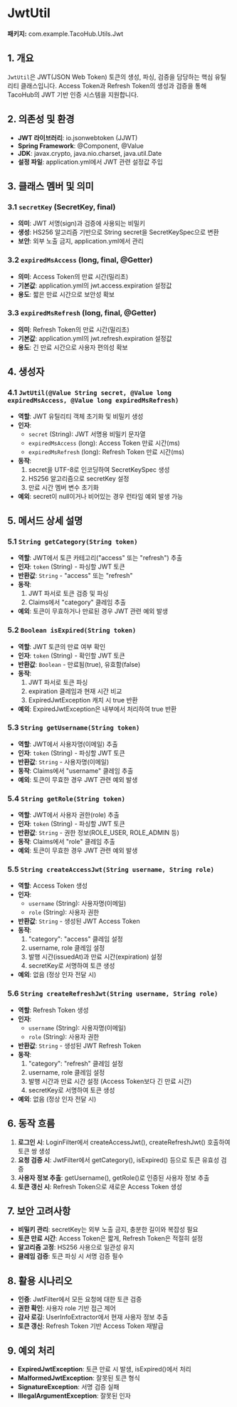 # JwtUtil

**패키지:** com.example.TacoHub.Utils.Jwt

## 1. 개요
`JwtUtil`은 JWT(JSON Web Token) 토큰의 생성, 파싱, 검증을 담당하는 핵심 유틸리티 클래스입니다. Access Token과 Refresh Token의 생성과 검증을 통해 TacoHub의 JWT 기반 인증 시스템을 지원합니다.

## 2. 의존성 및 환경
- **JWT 라이브러리**: io.jsonwebtoken (JJWT)
- **Spring Framework**: @Component, @Value
- **JDK**: javax.crypto, java.nio.charset, java.util.Date
- **설정 파일**: application.yml에서 JWT 관련 설정값 주입

## 3. 클래스 멤버 및 의미
### 3.1 `secretKey` (SecretKey, final)
- **의미**: JWT 서명(sign)과 검증에 사용되는 비밀키
- **생성**: HS256 알고리즘 기반으로 String secret을 SecretKeySpec으로 변환
- **보안**: 외부 노출 금지, application.yml에서 관리

### 3.2 `expiredMsAccess` (long, final, @Getter)
- **의미**: Access Token의 만료 시간(밀리초)
- **기본값**: application.yml의 jwt.access.expiration 설정값
- **용도**: 짧은 만료 시간으로 보안성 확보

### 3.3 `expiredMsRefresh` (long, final, @Getter)
- **의미**: Refresh Token의 만료 시간(밀리초)
- **기본값**: application.yml의 jwt.refresh.expiration 설정값
- **용도**: 긴 만료 시간으로 사용자 편의성 확보

## 4. 생성자
### 4.1 `JwtUtil(@Value String secret, @Value long expiredMsAccess, @Value long expiredMsRefresh)`
- **역할**: JWT 유틸리티 객체 초기화 및 비밀키 생성
- **인자**:
  - `secret` (String): JWT 서명용 비밀키 문자열
  - `expiredMsAccess` (long): Access Token 만료 시간(ms)
  - `expiredMsRefresh` (long): Refresh Token 만료 시간(ms)
- **동작**:
  1. secret을 UTF-8로 인코딩하여 SecretKeySpec 생성
  2. HS256 알고리즘으로 secretKey 설정
  3. 만료 시간 멤버 변수 초기화
- **예외**: secret이 null이거나 비어있는 경우 런타임 예외 발생 가능

## 5. 메서드 상세 설명

### 5.1 `String getCategory(String token)`
- **역할**: JWT에서 토큰 카테고리("access" 또는 "refresh") 추출
- **인자**: `token` (String) - 파싱할 JWT 토큰
- **반환값**: `String` - "access" 또는 "refresh"
- **동작**:
  1. JWT 파서로 토큰 검증 및 파싱
  2. Claims에서 "category" 클레임 추출
- **예외**: 토큰이 무효하거나 만료된 경우 JWT 관련 예외 발생

### 5.2 `Boolean isExpired(String token)`
- **역할**: JWT 토큰의 만료 여부 확인
- **인자**: `token` (String) - 확인할 JWT 토큰
- **반환값**: `Boolean` - 만료됨(true), 유효함(false)
- **동작**:
  1. JWT 파서로 토큰 파싱
  2. expiration 클레임과 현재 시간 비교
  3. ExpiredJwtException 캐치 시 true 반환
- **예외**: ExpiredJwtException은 내부에서 처리하여 true 반환

### 5.3 `String getUsername(String token)`
- **역할**: JWT에서 사용자명(이메일) 추출
- **인자**: `token` (String) - 파싱할 JWT 토큰
- **반환값**: `String` - 사용자명(이메일)
- **동작**: Claims에서 "username" 클레임 추출
- **예외**: 토큰이 무효한 경우 JWT 관련 예외 발생

### 5.4 `String getRole(String token)`
- **역할**: JWT에서 사용자 권한(role) 추출
- **인자**: `token` (String) - 파싱할 JWT 토큰
- **반환값**: `String` - 권한 정보(ROLE_USER, ROLE_ADMIN 등)
- **동작**: Claims에서 "role" 클레임 추출
- **예외**: 토큰이 무효한 경우 JWT 관련 예외 발생

### 5.5 `String createAccessJwt(String username, String role)`
- **역할**: Access Token 생성
- **인자**:
  - `username` (String): 사용자명(이메일)
  - `role` (String): 사용자 권한
- **반환값**: `String` - 생성된 JWT Access Token
- **동작**:
  1. "category": "access" 클레임 설정
  2. username, role 클레임 설정
  3. 발행 시간(issuedAt)과 만료 시간(expiration) 설정
  4. secretKey로 서명하여 토큰 생성
- **예외**: 없음 (정상 인자 전달 시)

### 5.6 `String createRefreshJwt(String username, String role)`
- **역할**: Refresh Token 생성
- **인자**:
  - `username` (String): 사용자명(이메일)
  - `role` (String): 사용자 권한
- **반환값**: `String` - 생성된 JWT Refresh Token
- **동작**:
  1. "category": "refresh" 클레임 설정
  2. username, role 클레임 설정
  3. 발행 시간과 만료 시간 설정 (Access Token보다 긴 만료 시간)
  4. secretKey로 서명하여 토큰 생성
- **예외**: 없음 (정상 인자 전달 시)

## 6. 동작 흐름
1. **로그인 시**: LoginFilter에서 createAccessJwt(), createRefreshJwt() 호출하여 토큰 쌍 생성
2. **요청 검증 시**: JwtFilter에서 getCategory(), isExpired() 등으로 토큰 유효성 검증
3. **사용자 정보 추출**: getUsername(), getRole()로 인증된 사용자 정보 추출
4. **토큰 갱신 시**: Refresh Token으로 새로운 Access Token 생성

## 7. 보안 고려사항
- **비밀키 관리**: secretKey는 외부 노출 금지, 충분한 길이와 복잡성 필요
- **토큰 만료 시간**: Access Token은 짧게, Refresh Token은 적절히 설정
- **알고리즘 고정**: HS256 사용으로 일관성 유지
- **클레임 검증**: 토큰 파싱 시 서명 검증 필수

## 8. 활용 시나리오
- **인증**: JwtFilter에서 모든 요청에 대한 토큰 검증
- **권한 확인**: 사용자 role 기반 접근 제어
- **감사 로깅**: UserInfoExtractor에서 현재 사용자 정보 추출
- **토큰 갱신**: Refresh Token 기반 Access Token 재발급

## 9. 예외 처리
- **ExpiredJwtException**: 토큰 만료 시 발생, isExpired()에서 처리
- **MalformedJwtException**: 잘못된 토큰 형식
- **SignatureException**: 서명 검증 실패
- **IllegalArgumentException**: 잘못된 인자
